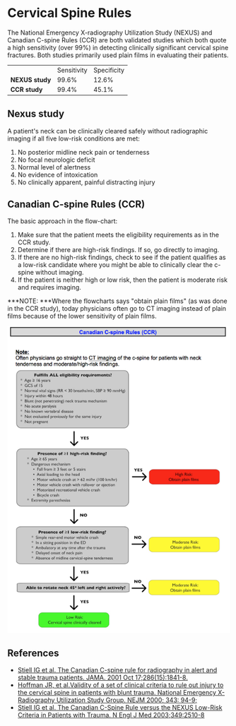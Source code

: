 




# Cervical Spine Rules

The National Emergency X-radiography Utilization Study (NEXUS) and Canadian C-spine Rules (CCR) are both validated studies which both quote a high sensitivity (over 99%) in detecting clinically significant cervical spine fractures. Both studies primarily used plain films in evaluating their patients.

|                 |             |             |
|-----------------|-------------|-------------|
|                 | Sensitivity | Specificity |
| **NEXUS study** | 99.6%       | 12.6%       |
| **CCR study**   | 99.4%       | 45.1%       |

## Nexus study 

A patient's neck can be clinically cleared safely without radiographic imaging if all five low-risk conditions are met:

1.  No posterior midline neck pain or tenderness 
2.  No focal neurologic deficit
3.  Normal level of alertness
4.  No evidence of intoxication
5.  No clinically apparent, painful <span class="aglmd-moreinfo ui-moreinfo" data-iid="53aa2472d35d3ae92e0016b1">distracting injury</span>

## Canadian C-spine Rules (CCR)

The basic approach in the flow-chart: 

1.  Make sure that the patient meets the eligibility requirements as in the CCR study. 
2.  Determine if there are high-risk findings. If so, go directly to imaging.
3.  If there are no high-risk findings, check to see if the patient qualifies as a low-risk candidate where you might be able to clinically clear the c-spine without imaging.
4.  If the patient is neither high or low risk, then the patient is moderate risk and requires imaging.

***NOTE: ***Where the flowcharts says "obtain plain films" (as was done in the CCR study), today physicians often go to CT imaging instead of plain films because of the lower sensitivity of plain films.

![](image-0.png)

## References

-   [Stiell IG et al. The Canadian C-spine rule for radiography in alert and stable trauma patients. JAMA. 2001 Oct 17;286(15):1841-8.](http://jama.jamanetwork.com/data/Journals/JAMA/4804/JOC10637.pdf)
-   [Hoffman JR, et al.Validity of a set of clinical criteria to rule out injury to the cervical spine in patients with blunt trauma. National Emergency X-Radiography Utilization Study Group. NEJM 2000; 343: 94-9;](http://www.ncbi.nlm.nih.gov/pubmed/10891516)
-   [Stiell IG et al. The Canadian C-Spine Rule versus the NEXUS Low-Risk Criteria in Patients with Trauma. N Engl J Med 2003;349:2510-8](http://www.nejm.org/doi/pdf/10.1056/NEJMoa031375)
